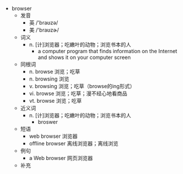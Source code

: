 - browser
  - 发音
    - 英 /'braʊzə/
    - 美 /'braʊzɚ/
  - 词义
    - n. [计]浏览器；吃嫩叶的动物；浏览书本的人
      - a computer program that finds information on the Internet and shows it on your computer screen
  - 同根词
    - n. browse 浏览；吃草
    - n. browsing 浏览
    - v. browsing 浏览；吃草（browse的ing形式）
    - vi. browse 浏览；吃草；漫不经心地看商品
    - vt. browse 浏览；吃草
  - 近义词
    - n. [计]浏览器；吃嫩叶的动物；浏览书本的人
      - broswer
  - 短语
    - web browser 浏览器
    - offline browser 离线浏览器；离线浏览
  - 例句
    - a Web browser 网页浏览器
  - 补充